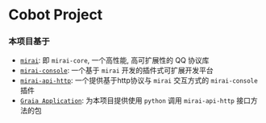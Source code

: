 # Cobot Project

### **本项目基于**
 - [`mirai`](https://github.com/mamoe/mirai): 即 `mirai-core`, 一个高性能, 高可扩展性的 QQ 协议库
 - [`mirai-console`](https://github.com/mamoe/mirai-console): 一个基于 `mirai` 开发的插件式可扩展开发平台
 - [`mirai-api-http`](https://github.com/project-mirai/mirai-api-http): 一个提供基于http协议与 `mirai` 交互方式的 `mirai-console` 插件
 - [`Graia Application`](https://github.com/GraiaProject/Application): 为本项目提供使用 `python` 调用 `mirai-api-http` 接口方法的包
